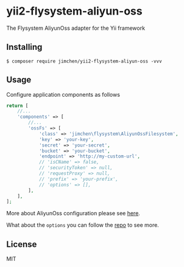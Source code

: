 # yii2-flysystem-aliyun-oss

The Flysystem AliyunOss adapter for the Yii framework

## Installing

```shell
$ composer require jimchen/yii2-flysystem-aliyun-oss -vvv
```

## Usage

Configure application components as follows

```php
return [
    //...
    'components' => [
        //...
        'ossFs' => [
            'class' => 'jimchen\flysystem\AliyunOssFilesystem',
            'key' => 'your-key',
            'secret' => 'your-secret',
            'bucket' => 'your-bucket',
            'endpoint' => 'http://my-custom-url',
            // 'isCName' => false,
            // 'securityToken' => null,
            // 'requestProxy' => null,
            // 'prefix' => 'your-prefix',
            // 'options' => [],
        ],
    ],
];
```

More about AliyunOss configuration please see [here](https://www.alibabacloud.com/help/product/31815.htm?spm=a3c0i.7950270.1167928.3.4431ab91xnocii).

What about the `options` you can follow the [repo](https://github.com/JimChenWYU/flysystem-aliyun-oss) to see more.

## License

MIT